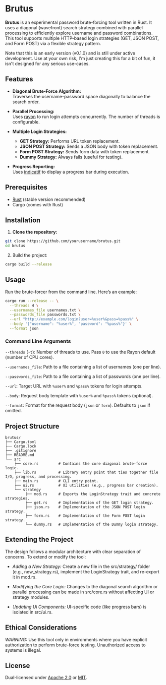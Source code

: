 # Brutus

**Brutus** is an experimental password brute-forcing tool written in Rust. It uses a diagonal (wavefront) search strategy combined with parallel processing to efficiently explore username and password combinations. This tool supports multiple HTTP-based login strategies (GET, JSON POST, and Form POST) via a flexible strategy pattern. 

Note that this is an early version (v0.1.0) and is still under active development. Use at your own risk, I'm just creating this for a bit of fun, it isn't designed for any serious use-cases.

## Features

- **Diagonal Brute-Force Algorithm:**  
  Traverses the username–password space diagonally to balance the search order.

- **Parallel Processing:**  
  Uses [rayon](https://crates.io/crates/rayon) to run login attempts concurrently. The number of threads is configurable.

- **Multiple Login Strategies:**  
  - **GET Strategy:** Performs URL token replacement.
  - **JSON POST Strategy:** Sends a JSON body with token replacement.
  - **Form POST Strategy:** Sends form data with token replacement.
  - **Dummy Strategy:** Always fails (useful for testing).

- **Progress Reporting:**  
  Uses [indicatif](https://crates.io/crates/indicatif) to display a progress bar during execution.

## Prerequisites

- [Rust](https://www.rust-lang.org/tools/install) (stable version recommended)
- Cargo (comes with Rust)

## Installation

1. **Clone the repository:**

```sh
git clone https://github.com/yourusername/brutus.git
cd brutus
```

2. Build the project:
```sh
cargo build --release
```

## Usage

Run the brute-forcer from the command line. Here’s an example:

```sh
cargo run --release -- \
  --threads 4 \
  --usernames_file usernames.txt \
  --passwords_file passwords.txt \
  --url "http://example.com/login?user=%user%&pass=%pass%" \
  --body '{"username": "%user%", "password": "%pass%"}' \
  --format json
```


### Command Line Arguments

`--threads` (`-t`): Number of threads to use. Pass `0` to use the Rayon default (number of CPU cores).

`--usernames_file`: Path to a file containing a list of usernames (one per line).

`--passwords_file`: Path to a file containing a list of passwords (one per line).

`--url`: Target URL with `%user%` and `%pass%` tokens for login attempts.

`--body`: Request body template with `%user%` and `%pass%` tokens (optional).

`--format`: Format for the request body (`json` or `form`). Defaults to `json` if omitted.

## Project Structure

```
brutus/
├── Cargo.toml
├── Cargo.lock
├── .gitignore
├── README.md
└── src
    ├── core.rs         # Contains the core diagonal brute-force logic.
    ├── lib.rs          # Library entry point that ties together file I/O, progress, and processing.
    ├── main.rs         # CLI entry point.
    ├── ui.rs           # UI utilities (e.g., progress bar creation).
    └── strategy
         ├── mod.rs     # Exports the LoginStrategy trait and concrete strategies.
         ├── get.rs     # Implementation of the GET login strategy.
         ├── json.rs    # Implementation of the JSON POST login strategy.
         ├── form.rs    # Implementation of the Form POST login strategy.
         └── dummy.rs   # Implementation of the Dummy login strategy.
```

## Extending the Project

The design follows a modular architecture with clear separation of concerns. To extend or modify the tool:

- *Adding a New Strategy:*
    Create a new file in the src/strategy/ folder (e.g., new_strategy.rs), implement the LoginStrategy trait, and re-export it in mod.rs.

- *Modifying the Core Logic:*
    Changes to the diagonal search algorithm or parallel processing can be made in src/core.rs without affecting UI or strategy modules.

- *Updating UI Components:*
    UI-specific code (like progress bars) is isolated in src/ui.rs.
 
## Ethical Considerations

*WARNING:* Use this tool only in environments where you have explicit authorization to perform brute-force testing. Unauthorized access to systems is illegal.

## License

Dual-licensed under [Apache 2.0](./LICENSE-APACHE) or [MIT](./LICENSE-MIT).